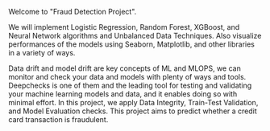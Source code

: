 Welcome to "Fraud Detection Project".

We will implement Logistic Regression, Random Forest, XGBoost, and Neural Network algorithms and Unbalanced Data Techniques. Also visualize performances of the models using Seaborn, Matplotlib, and other libraries in a variety of ways.

Data drift and model drift are key concepts of ML and MLOPS, we can monitor and check your data and models with plenty of ways and tools. Deepchecks is one of them and the leading tool for testing and validating your machine learning models and data, and it enables doing so with minimal effort. In this project, we apply Data Integrity, Train-Test Validation, and Model Evaluation checks.
This project aims to predict whether a credit card transaction is fraudulent. 
